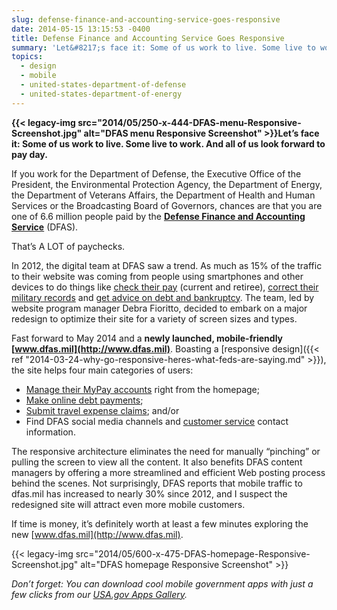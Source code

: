 ```yaml
---
slug: defense-finance-and-accounting-service-goes-responsive
date: 2014-05-15 13:15:53 -0400
title: Defense Finance and Accounting Service Goes Responsive
summary: 'Let&#8217;s face it: Some of us work to live. Some live to work. And all of us look forward to pay day. If you work for the Department of Defense, the Executive Office of the President, the Environmental Protection Agency, the Department of Energy, the Department of Veterans Affairs, the Department of Health'
topics:
  - design
  - mobile
  - united-states-department-of-defense
  - united-states-department-of-energy
---
```


**{{< legacy-img src="2014/05/250-x-444-DFAS-menu-Responsive-Screenshot.jpg" alt="DFAS menu Responsive Screenshot" >}}Let&#8217;s face it: Some of us work to live. Some live to work. And all of us look forward to pay day.**

If you work for the Department of Defense, the Executive Office of the President, the Environmental Protection Agency, the Department of Energy, the Department of Veterans Affairs, the Department of Health and Human Services or the Broadcasting Board of Governors, chances are that you are one of 6.6 million people paid by the **[Defense Finance and Accounting Service](http://www.dfas.mil/pressroom/aboutdfas.html)** (DFAS).

That&#8217;s A LOT of paychecks.

In 2012, the digital team at DFAS saw a trend. As much as 15% of the traffic to their website was coming from people using smartphones and other devices to do things like [check their pay](http://www.dfas.mil/mypayinfo.html) (current and retiree), [correct their military records](http://www.dfas.mil/correctmilitaryrecords.html) and [get advice on debt and bankruptcy](http://www.dfas.mil/debtandclaims.html). The team, led by website program manager Debra Fioritto, decided to embark on a major redesign to optimize their site for a variety of screen sizes and types.

Fast forward to May 2014 and a **newly launched, mobile-friendly** **[www.dfas.mil](http://www.dfas.mil)**. Boasting a [responsive design]({{< ref "2014-03-24-why-go-responsive-heres-what-feds-are-saying.md" >}}), the site helps four main categories of users:

  * [Manage their MyPay accounts](http://www.dfas.mil/mypayinfo.html) right from the homepage;
  * [Make online debt payments](http://www.dfas.mil/debtandclaims.html);
  * [Submit travel expense claims](http://www.dfas.mil/dfas/civilianemployees/travelpay/wheretosubmit.html); and/or
  * Find DFAS social media channels and [customer service](http://www.dfas.mil/customerservice.html) contact information.

The responsive architecture eliminates the need for manually &#8220;pinching&#8221; or pulling the screen to view all the content. It also benefits DFAS content managers by offering a more streamlined and efficient Web posting process behind the scenes. Not surprisingly, DFAS reports that mobile traffic to dfas.mil has increased to nearly 30% since 2012, and I suspect the redesigned site will attract even more mobile customers.

If time is money, it&#8217;s definitely worth at least a few minutes exploring the new [www.dfas.mil](http://www.dfas.mil).

{{< legacy-img src="2014/05/600-x-475-DFAS-homepage-Responsive-Screenshot.jpg" alt="DFAS homepage Responsive Screenshot" >}}

_Don’t forget: You can download cool mobile government apps with just a few clicks from our [USA.gov Apps Gallery](http://apps.usa.gov/)._
